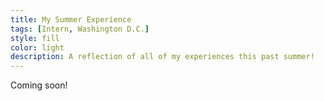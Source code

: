 ```yaml
---
title: My Summer Experience
tags: [Intern, Washington D.C.]
style: fill
color: light
description: A reflection of all of my experiences this past summer!
---
```


Coming soon!
